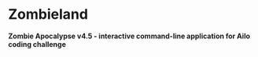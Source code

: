 # Zombieland
**Zombie Apocalypse v4.5 - interactive command-line application for Ailo coding challenge**

